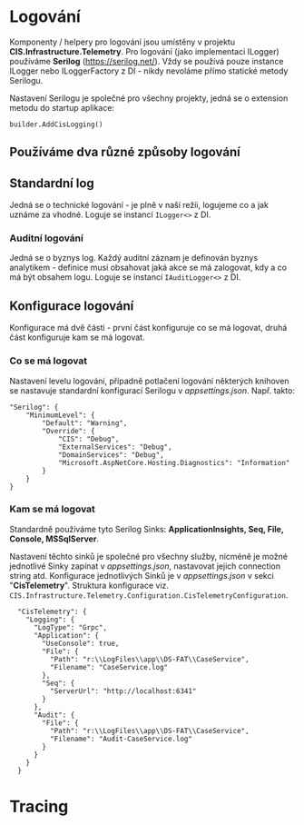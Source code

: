 ﻿# Logování
Komponenty / helpery pro logování jsou umístěny v projektu **CIS.Infrastructure.Telemetry**.
Pro logování (jako implementaci ILogger) používáme **Serilog** (https://serilog.net/).
Vždy se používá pouze instance ILogger nebo ILoggerFactory z DI - nikdy nevoláme přímo statické metody Serilogu.

Nastavení Serilogu je společné pro všechny projekty, jedná se o extension metodu do startup aplikace:
```
builder.AddCisLogging()
```

## Používáme dva různé způsoby logování

## Standardní log
Jedná se o technické logování - je plně v naší režii, logujeme co a jak uznáme za vhodné. Loguje se instancí `ILogger<>` z DI.

### Auditní logování
Jedná se o byznys log. 
Každý auditní záznam je definován byznys analytikem - definice musí obsahovat jaká akce se má zalogovat, kdy a co má být obsahem logu.
Loguje se instancí `IAuditLogger<>` z DI.

## Konfigurace logování
Konfigurace má dvě části - první část konfiguruje co se má logovat, druhá část konfiguruje kam se má logovat.

### Co se má logovat
Nastavení levelu logování, případně potlačení logování některých knihoven se nastavuje standardní konfigurací Serilogu v *appsettings.json*. Např. takto:
```
"Serilog": {
    "MinimumLevel": {
        "Default": "Warning",
        "Override": {
            "CIS": "Debug",
            "ExternalServices": "Debug",
            "DomainServices": "Debug",
            "Microsoft.AspNetCore.Hosting.Diagnostics": "Information"
        }
    }
}
```

### Kam se má logovat
Standardně používáme tyto Serilog Sinks: **ApplicationInsights, Seq, File, Console, MSSqlServer**.

Nastavení těchto sinků je společné pro všechny služby, nicméně je možné jednotlivé Sinky zapínat v *appsettings.json*, nastavovat jejich connection string atd.
Konfigurace jednotlivých Sinků je v *appsettings.json* v sekci "**CisTelemetry**". Struktura konfigurace viz. `CIS.Infrastructure.Telemetry.Configuration.CisTelemetryConfiguration`.

```
  "CisTelemetry": {
    "Logging": {
      "LogType": "Grpc",
      "Application": {
        "UseConsole": true,
        "File": {
          "Path": "r:\\LogFiles\\app\\DS-FAT\\CaseService",
          "Filename": "CaseService.log"
        },
        "Seq": {
          "ServerUrl": "http://localhost:6341"
        }
      },
      "Audit": {
        "File": {
          "Path": "r:\\LogFiles\\app\\DS-FAT\\CaseService",
          "Filename": "Audit-CaseService.log"
        }
      }
    }
  }
```

# Tracing
